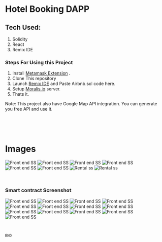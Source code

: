 # Hotel Booking DAPP

## Tech Used:
1. Solidity
2. React
3. Remix IDE

### Steps For Using this Project
 1. Install [Metamask Extension](https://chrome.google.com/webstore/detail/metamask/nkbihfbeogaeaoehlefnkodbefgpgknn?hl=en) .
 2. Clone This repository
 3. Launch [Remix IDE](https://remix.ethereum.org/#optimize=false&runs=200&evmVersion=null&version=soljson-v0.8.7+commit.e28d00a7.js) and Paste Airbnb.sol code here.
4. Setup [Moralis.io](https://moralis.io/) server.
5. Thats it.

Note: This project also have Google Map API integration. You can generate you free API and use it.

<br>
<br>



<br>

#  **Images**
![Front end SS](./src/images/a.png)
![Front end SS](./src/images/b.png)
![Front end SS](./src/images/c.png)
![Front end SS](./src/images/d.png)
![Front end SS](./src/images/e.png)
![Front end SS](./src/images/f.png)
![Rental ss](./src/images/t.png)
![Rental ss](./src/images/u.png)

<br>

###  Smart contract Screenshot


![Front end SS](./src/images/g.png)
![Front end SS](./src/images/h.png)
![Front end SS](./src/images/i.png)
![Front end SS](./src/images/j.png)
![Front end SS](./src/images/k.png)
![Front end SS](./src/images/l.png)
![Front end SS](./src/images/m.png)
![Front end SS](./src/images/n.png)
![Front end SS](./src/images/o.png)
![Front end SS](./src/images/p.png)
![Front end SS](./src/images/q.png)
![Front end SS](./src/images/r.png)
![Front end SS](./src/images/s.png)



<br>

`END` 


